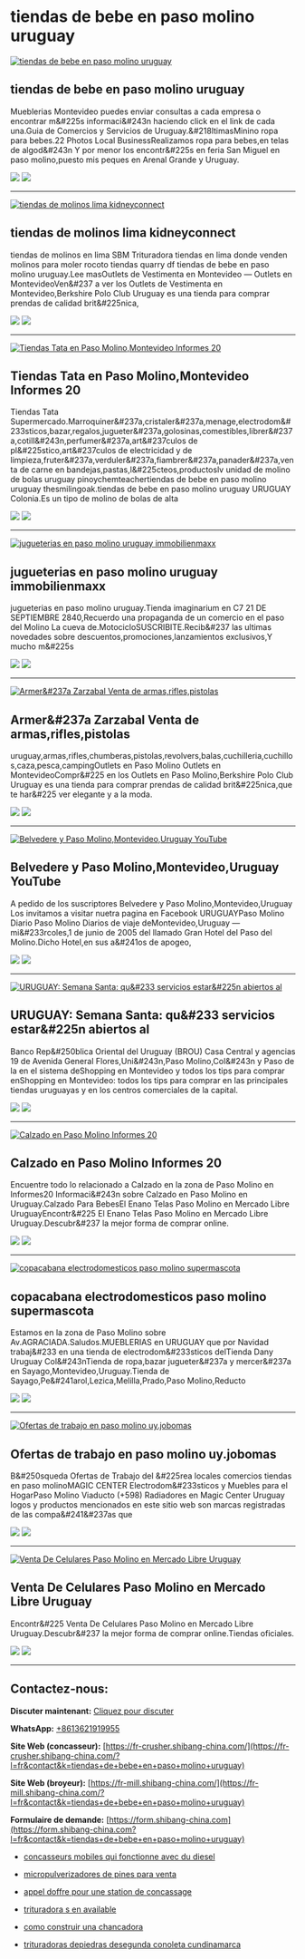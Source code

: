 # tiendas de bebe en paso molino uruguay

<a href="https://swt.shibang-china.com/?l=fr&img&k=tiendas+de+bebe+en+paso+molino+uruguay" target="_blank">![tiendas de bebe en paso molino uruguay](http://static.shibang-china.com/all-800x300/1219.jpg)</a>

## tiendas de bebe en paso molino uruguay
Mueblerias Montevideo puedes enviar consultas a cada empresa o encontrar m&#225s informaci&#243n haciendo click en el link de cada una.Guia de Comercios y Servicios de Uruguay.&#218ltimasMinino ropa para bebes.22 Photos Local BusinessRealizamos ropa para bebes,en telas de algod&#243n Y por menor los encontr&#225s en feria San Miguel en paso molino,puesto mis peques en Arenal Grande y Uruguay.


<a href="https://whatsapp.shibangsoft.com/WhatsApp.php" target="_blank" title="WhatsApp">![](http://static.shibang-china.com/icon/whatsapp.png)</a> <a href="https://swt.shibang-china.com/?l=fr&icon&k=tiendas+de+bebe+en+paso+molino+uruguay" target="_blank">![](http://static.shibang-china.com/icon/chat-fr.png)</a>

---

<a href="https://swt.shibang-china.com/?l=fr&img&k=tiendas+de+bebe+en+paso+molino+uruguay" target="_blank">![tiendas de molinos lima kidneyconnect](http://static.shibang-china.com/all-800x300/520.jpg)</a>

## tiendas de molinos lima kidneyconnect
tiendas de molinos en lima SBM Trituradora tiendas en lima donde venden molinos para moler rocoto tiendas quarry df tiendas de bebe en paso molino uruguay.Lee masOutlets de Vestimenta en Montevideo — Outlets en MontevideoVen&#237 a ver los Outlets de Vestimenta en Montevideo,Berkshire Polo Club Uruguay es una tienda para comprar prendas de calidad brit&#225nica,


<a href="https://whatsapp.shibangsoft.com/WhatsApp.php" target="_blank" title="WhatsApp">![](http://static.shibang-china.com/icon/whatsapp.png)</a> <a href="https://swt.shibang-china.com/?l=fr&icon&k=tiendas+de+bebe+en+paso+molino+uruguay" target="_blank">![](http://static.shibang-china.com/icon/chat-fr.png)</a>

---

<a href="https://swt.shibang-china.com/?l=fr&img&k=tiendas+de+bebe+en+paso+molino+uruguay" target="_blank">![Tiendas Tata en Paso Molino,Montevideo Informes 20](http://static.shibang-china.com/all-800x300/1006.jpg)</a>

## Tiendas Tata en Paso Molino,Montevideo Informes 20
Tiendas Tata Supermercado.Marroquiner&#237a,cristaler&#237a,menage,electrodom&#233sticos,bazar,regalos,jugueter&#237a,golosinas,comestibles,librer&#237a,cotill&#243n,perfumer&#237a,art&#237culos de pl&#225stico,art&#237culos de electricidad y de limpieza,fruter&#237a,verduler&#237a,fiambrer&#237a,panader&#237a,venta de carne en bandejas,pastas,l&#225cteos,productoslv unidad de molino de bolas uruguay pinoychemteachertiendas de bebe en paso molino uruguay thesmilingoak.tiendas de bebe en paso molino uruguay URUGUAY Colonia.Es un tipo de molino de bolas de alta


<a href="https://whatsapp.shibangsoft.com/WhatsApp.php" target="_blank" title="WhatsApp">![](http://static.shibang-china.com/icon/whatsapp.png)</a> <a href="https://swt.shibang-china.com/?l=fr&icon&k=tiendas+de+bebe+en+paso+molino+uruguay" target="_blank">![](http://static.shibang-china.com/icon/chat-fr.png)</a>

---

<a href="https://swt.shibang-china.com/?l=fr&img&k=tiendas+de+bebe+en+paso+molino+uruguay" target="_blank">![jugueterias en paso molino uruguay immobilienmaxx](http://static.shibang-china.com/all-800x300/1037.jpg)</a>

## jugueterias en paso molino uruguay immobilienmaxx
jugueterias en paso molino uruguay.Tienda imaginarium en C7 21 DE SEPTIEMBRE 2840,Recuerdo una propaganda de un comercio en el paso del Molino La cueva de.MotocicloSUSCRIBITE.Recib&#237 las ultimas novedades sobre descuentos,promociones,lanzamientos exclusivos,Y mucho m&#225s


<a href="https://whatsapp.shibangsoft.com/WhatsApp.php" target="_blank" title="WhatsApp">![](http://static.shibang-china.com/icon/whatsapp.png)</a> <a href="https://swt.shibang-china.com/?l=fr&icon&k=tiendas+de+bebe+en+paso+molino+uruguay" target="_blank">![](http://static.shibang-china.com/icon/chat-fr.png)</a>

---

<a href="https://swt.shibang-china.com/?l=fr&img&k=tiendas+de+bebe+en+paso+molino+uruguay" target="_blank">![Armer&#237a Zarzabal Venta de armas,rifles,pistolas](http://static.shibang-china.com/all-800x300/526.jpg)</a>

## Armer&#237a Zarzabal Venta de armas,rifles,pistolas
uruguay,armas,rifles,chumberas,pistolas,revolvers,balas,cuchilleria,cuchillos,caza,pesca,campingOutlets en Paso Molino Outlets en MontevideoCompr&#225 en los Outlets en Paso Molino,Berkshire Polo Club Uruguay es una tienda para comprar prendas de calidad brit&#225nica,que te har&#225 ver elegante y a la moda.


<a href="https://whatsapp.shibangsoft.com/WhatsApp.php" target="_blank" title="WhatsApp">![](http://static.shibang-china.com/icon/whatsapp.png)</a> <a href="https://swt.shibang-china.com/?l=fr&icon&k=tiendas+de+bebe+en+paso+molino+uruguay" target="_blank">![](http://static.shibang-china.com/icon/chat-fr.png)</a>

---

<a href="https://swt.shibang-china.com/?l=fr&img&k=tiendas+de+bebe+en+paso+molino+uruguay" target="_blank">![Belvedere y Paso Molino,Montevideo,Uruguay YouTube](http://static.shibang-china.com/all-800x300/661.jpg)</a>

## Belvedere y Paso Molino,Montevideo,Uruguay YouTube
A pedido de los suscriptores Belvedere y Paso Molino,Montevideo,Uruguay Los invitamos a visitar nuetra pagina en Facebook URUGUAYPaso Molino Diario Paso Molino Diarios de viaje deMontevideo,Uruguay — mi&#233rcoles,1 de junio de 2005 del llamado Gran Hotel del Paso del Molino.Dicho Hotel,en sus a&#241os de apogeo,


<a href="https://whatsapp.shibangsoft.com/WhatsApp.php" target="_blank" title="WhatsApp">![](http://static.shibang-china.com/icon/whatsapp.png)</a> <a href="https://swt.shibang-china.com/?l=fr&icon&k=tiendas+de+bebe+en+paso+molino+uruguay" target="_blank">![](http://static.shibang-china.com/icon/chat-fr.png)</a>

---

<a href="https://swt.shibang-china.com/?l=fr&img&k=tiendas+de+bebe+en+paso+molino+uruguay" target="_blank">![URUGUAY: Semana Santa: qu&#233 servicios estar&#225n abiertos al](http://static.shibang-china.com/all-800x300/1123.jpg)</a>

## URUGUAY: Semana Santa: qu&#233 servicios estar&#225n abiertos al
Banco Rep&#250blica Oriental del Uruguay (BROU) Casa Central y agencias 19 de Avenida General Flores,Uni&#243n,Paso Molino,Col&#243n y Paso de la en el sistema deShopping en Montevideo y todos los tips para comprar enShopping en Montevideo: todos los tips para comprar en las principales tiendas uruguayas y en los centros comerciales de la capital.


<a href="https://whatsapp.shibangsoft.com/WhatsApp.php" target="_blank" title="WhatsApp">![](http://static.shibang-china.com/icon/whatsapp.png)</a> <a href="https://swt.shibang-china.com/?l=fr&icon&k=tiendas+de+bebe+en+paso+molino+uruguay" target="_blank">![](http://static.shibang-china.com/icon/chat-fr.png)</a>

---

<a href="https://swt.shibang-china.com/?l=fr&img&k=tiendas+de+bebe+en+paso+molino+uruguay" target="_blank">![Calzado en Paso Molino Informes 20](http://static.shibang-china.com/all-800x300/395.jpg)</a>

## Calzado en Paso Molino Informes 20
Encuentre todo lo relacionado a Calzado en la zona de Paso Molino en Informes20 Informaci&#243n sobre Calzado en Paso Molino en Uruguay.Calzado Para BebesEl Enano Telas Paso Molino en Mercado Libre UruguayEncontr&#225 El Enano Telas Paso Molino en Mercado Libre Uruguay.Descubr&#237 la mejor forma de comprar online.


<a href="https://whatsapp.shibangsoft.com/WhatsApp.php" target="_blank" title="WhatsApp">![](http://static.shibang-china.com/icon/whatsapp.png)</a> <a href="https://swt.shibang-china.com/?l=fr&icon&k=tiendas+de+bebe+en+paso+molino+uruguay" target="_blank">![](http://static.shibang-china.com/icon/chat-fr.png)</a>

---

<a href="https://swt.shibang-china.com/?l=fr&img&k=tiendas+de+bebe+en+paso+molino+uruguay" target="_blank">![copacabana electrodomesticos paso molino supermascota](http://static.shibang-china.com/all-800x300/1389.jpg)</a>

## copacabana electrodomesticos paso molino supermascota
Estamos en la zona de Paso Molino sobre Av.AGRACIADA.Saludos.MUEBLERIAS en URUGUAY que por Navidad trabaj&#233 en una tienda de electrodom&#233sticos delTienda Dany Uruguay Col&#243nTienda de ropa,bazar jugueter&#237a y mercer&#237a en Sayago,Montevideo,Uruguay.Tienda de Sayago,Pe&#241arol,Lezica,Melilla,Prado,Paso Molino,Reducto


<a href="https://whatsapp.shibangsoft.com/WhatsApp.php" target="_blank" title="WhatsApp">![](http://static.shibang-china.com/icon/whatsapp.png)</a> <a href="https://swt.shibang-china.com/?l=fr&icon&k=tiendas+de+bebe+en+paso+molino+uruguay" target="_blank">![](http://static.shibang-china.com/icon/chat-fr.png)</a>

---

<a href="https://swt.shibang-china.com/?l=fr&img&k=tiendas+de+bebe+en+paso+molino+uruguay" target="_blank">![Ofertas de trabajo en paso molino uy.jobomas](http://static.shibang-china.com/all-800x300/1439.jpg)</a>

## Ofertas de trabajo en paso molino uy.jobomas
B&#250squeda Ofertas de Trabajo del &#225rea locales comercios tiendas en paso molinoMAGIC CENTER Electrodom&#233sticos y Muebles para el HogarPaso Molino Viaducto (+598) Radiadores en Magic Center Uruguay logos y productos mencionados en este sitio web son marcas registradas de las compa&#241&#237as que


<a href="https://whatsapp.shibangsoft.com/WhatsApp.php" target="_blank" title="WhatsApp">![](http://static.shibang-china.com/icon/whatsapp.png)</a> <a href="https://swt.shibang-china.com/?l=fr&icon&k=tiendas+de+bebe+en+paso+molino+uruguay" target="_blank">![](http://static.shibang-china.com/icon/chat-fr.png)</a>

---

<a href="https://swt.shibang-china.com/?l=fr&img&k=tiendas+de+bebe+en+paso+molino+uruguay" target="_blank">![Venta De Celulares Paso Molino en Mercado Libre Uruguay](http://static.shibang-china.com/all-800x300/987.jpg)</a>

## Venta De Celulares Paso Molino en Mercado Libre Uruguay
Encontr&#225 Venta De Celulares Paso Molino en Mercado Libre Uruguay.Descubr&#237 la mejor forma de comprar online.Tiendas oficiales.

<a href="https://whatsapp.shibangsoft.com/WhatsApp.php" target="_blank" title="WhatsApp">![](http://static.shibang-china.com/icon/whatsapp.png)</a> <a href="https://swt.shibang-china.com/?l=fr&icon&k=tiendas+de+bebe+en+paso+molino+uruguay" target="_blank">![](http://static.shibang-china.com/icon/chat-fr.png)</a>

---
## Contactez-nous:

**Discuter maintenant:** [Cliquez pour discuter](https://swt.shibang-china.com?l=fr&contact&k=tiendas+de+bebe+en+paso+molino+uruguay)

**WhatsApp:**  [+8613621919955](https://whatsapp.shibangsoft.com/WhatsApp.php)

**Site Web (concasseur):** [https://fr-crusher.shibang-china.com/](https://fr-crusher.shibang-china.com/?l=fr&contact&k=tiendas+de+bebe+en+paso+molino+uruguay)

**Site Web (broyeur):** [https://fr-mill.shibang-china.com/](https://fr-mill.shibang-china.com/?l=fr&contact&k=tiendas+de+bebe+en+paso+molino+uruguay)

**Formulaire de demande:** [https://form.shibang-china.com](https://form.shibang-china.com?l=fr&contact&k=tiendas+de+bebe+en+paso+molino+uruguay)

* [concasseurs mobiles qui fonctionne avec du diesel](../65/concasseurs%20mobiles%20qui%20fonctionne%20avec%20du%20diesel.md)

* [micropulverizadores de pines para venta](../62/micropulverizadores%20de%20pines%20para%20venta.md)

* [appel doffre pour une station de concassage](../65/appel%20doffre%20pour%20une%20station%20de%20concassage.md)

* [trituradora s en available](../64/trituradora%20s%20en%20available.md)

* [como construir una chancadora](../62/como%20construir%20una%20chancadora.md)

* [trituradoras depiedras desegunda conoleta cundinamarca](../64/trituradoras%20depiedras%20desegunda%20conoleta%20cundinamarca.md)